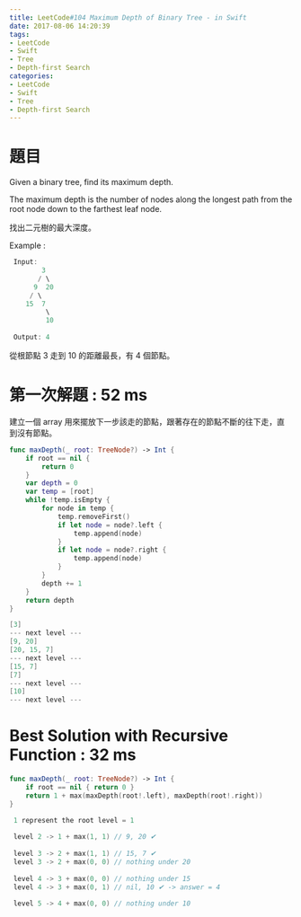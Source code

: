 ```yaml
---
title: LeetCode#104 Maximum Depth of Binary Tree - in Swift
date: 2017-08-06 14:20:39
tags:
- LeetCode
- Swift
- Tree
- Depth-first Search
categories: 
- LeetCode
- Swift
- Tree
- Depth-first Search
---
```


# 題目

Given a binary tree, find its maximum depth.
 
The maximum depth is the number of nodes along the longest path from the root node down to the farthest leaf node.
 
找出二元樹的最大深度。
 
Example :
``` swift
 Input:
        3
       / \
      9  20
     / \
    15  7
         \
         10
 
 Output: 4
```
從根節點 3 走到 10 的距離最長，有 4 個節點。


# 第一次解題 : 52 ms

建立一個 array 用來擺放下一步該走的節點，跟著存在的節點不斷的往下走，直到沒有節點。

``` swift
func maxDepth(_ root: TreeNode?) -> Int {
    if root == nil {
        return 0
    }
    var depth = 0
    var temp = [root]
    while !temp.isEmpty {
        for node in temp {
            temp.removeFirst()
            if let node = node?.left {
                temp.append(node)
            }
            if let node = node?.right {
                temp.append(node)
            }
        }
        depth += 1
    }
    return depth
}
```
``` swift
[3]
--- next level ---
[9, 20]
[20, 15, 7]
--- next level ---
[15, 7]
[7]
--- next level ---
[10]
--- next level ---
```


# Best Solution with Recursive Function : 32 ms
``` swift
func maxDepth(_ root: TreeNode?) -> Int {
    if root == nil { return 0 }
    return 1 + max(maxDepth(root!.left), maxDepth(root!.right))
}
```
``` swift
 1 represent the root level = 1
 
 level 2 -> 1 + max(1, 1) // 9, 20 ✔
 
 level 3 -> 2 + max(1, 1) // 15, 7 ✔
 level 3 -> 2 + max(0, 0) // nothing under 20
 
 level 4 -> 3 + max(0, 0) // nothing under 15
 level 4 -> 3 + max(0, 1) // nil, 10 ✔ -> answer = 4
 
 level 5 -> 4 + max(0, 0) // nothing under 10

```
